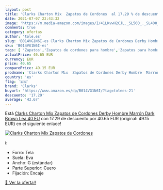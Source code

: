 ```yaml
---
layout: post
title: 'Clarks Charton Mix  Zapatos de Cordones  al 17.29 % de descuento'
date: 2021-07-07 22:43:32
image: 'https://m.media-amazon.com/images/I/41LKvwH2CJL._SL500_._SL400_.jpg'
comments: true
category: ofertas
author: 'tole.es'
slug: 'B014VG1N6I-es Clarks Charton Mix Zapatos de Cordones Derby Hombre Marrón...'
sku: 'B014VG1N6I-es'
tags: [ 'Zapatos','Zapatos de cordones para hombre','Zapatos para hombre','Zapatos y complementos','clarks','zapatos', ]
actualPrice: 40.65 EUR
currency: EUR
price: 40.65
comparePrice: 49.15 EUR
prodname: 'Clarks Charton Mix  Zapatos de Cordones Derby Hombre  Marrón  Dark Brown Lea   40 EU'
country: 'es'
flag: '🇪🇸'
brand: 'Clarks'
buyurl: 'https://www.amazon.es/dp/B014VG1N6I/?tag=tolees-21'
descuento: '17.29'
average: '43.67'
---
```


Está [Clarks Charton Mix  Zapatos de Cordones Derby Hombre  Marrón  Dark Brown Lea   40 EU](https://www.amazon.es/dp/B014VG1N6I/?tag=tolees-21) con 17.29 de descuento por 40.65 EUR (original: 49.15 EUR) en el siguiente enlace!

[![Clarks Charton Mix  Zapatos de Cordones ](https://m.media-amazon.com/images/I/41LKvwH2CJL._SL500_._SL400_.jpg)](https://www.amazon.es/dp/B014VG1N6I/?tag=tolees-21)

ℹ️:

- Forro: Tela
- Suela: Eva
- Ancho: G (estándar)
- Parte Superior: Cuero
- Fijación: Encaje

[🛒 Ver la oferta!!](https://www.amazon.es/dp/B014VG1N6I/?tag=tolees-21)
